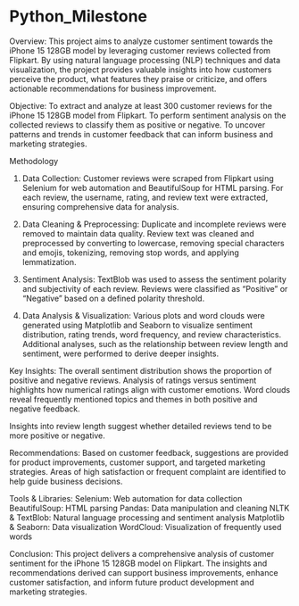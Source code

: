 # Python_Milestone

Overview:
This project aims to analyze customer sentiment towards the iPhone 15 128GB model by leveraging customer reviews collected from Flipkart. By using natural language processing (NLP) techniques and data visualization, the project provides valuable insights into how customers perceive the product, what features they praise or criticize, and offers actionable recommendations for business improvement.

Objective:
To extract and analyze at least 300 customer reviews for the iPhone 15 128GB model from Flipkart.
To perform sentiment analysis on the collected reviews to classify them as positive or negative.
To uncover patterns and trends in customer feedback that can inform business and marketing strategies.

Methodology

1. Data Collection:
Customer reviews were scraped from Flipkart using Selenium for web automation and BeautifulSoup for HTML parsing.
For each review, the username, rating, and review text were extracted, ensuring comprehensive data for analysis.

2. Data Cleaning & Preprocessing:
Duplicate and incomplete reviews were removed to maintain data quality.
Review text was cleaned and preprocessed by converting to lowercase, removing special characters and emojis, tokenizing, removing stop words, and applying lemmatization.

3. Sentiment Analysis:
TextBlob was used to assess the sentiment polarity and subjectivity of each review.
Reviews were classified as “Positive” or “Negative” based on a defined polarity threshold.

4. Data Analysis & Visualization:
Various plots and word clouds were generated using Matplotlib and Seaborn to visualize sentiment distribution, rating trends, word frequency, and review characteristics.
Additional analyses, such as the relationship between review length and sentiment, were performed to derive deeper insights.

Key Insights:
The overall sentiment distribution shows the proportion of positive and negative reviews.
Analysis of ratings versus sentiment highlights how numerical ratings align with customer emotions.
Word clouds reveal frequently mentioned topics and themes in both positive and negative feedback.

Insights into review length suggest whether detailed reviews tend to be more positive or negative.

Recommendations:
Based on customer feedback, suggestions are provided for product improvements, customer support, and targeted marketing strategies.
Areas of high satisfaction or frequent complaint are identified to help guide business decisions.

Tools & Libraries:
Selenium: Web automation for data collection
BeautifulSoup: HTML parsing
Pandas: Data manipulation and cleaning
NLTK & TextBlob: Natural language processing and sentiment analysis
Matplotlib & Seaborn: Data visualization
WordCloud: Visualization of frequently used words

Conclusion:
This project delivers a comprehensive analysis of customer sentiment for the iPhone 15 128GB model on Flipkart. The insights and recommendations derived can support business improvements, enhance customer satisfaction, and inform future product development and marketing strategies.

